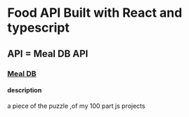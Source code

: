 # Food API Built with React and typescript

## API = Meal DB API

<h3><a href="https://www.themealdb.com/api.php" target="_blank">Meal DB </a></h3>

#### description
a piece of the puzzle ,of my 100 part js projects